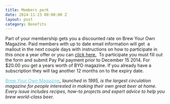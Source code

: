 ```yaml
---
title: Members perk
date: 2014-11-23 00:00:00 Z
layout: post
category: Benefits
---
```


<p>Part of your membership gets you a discounted rate on Brew Your Own Magazine. Paid members with up to date email information will get&nbsp; a mailout in the next couple days with instructions on how to participate in this once a year offer or you can <a href="http://www.yeastwranglers.ca/About/Membership/Purchase/BrewYourOwnMagazinePurchase/tabid/431/Default.aspx">click here.</a>&nbsp; To participate you must fill out the form and submit Pay Pal payment prior to December 15 2014. For $20.00 you get a years worth of BYO magazine. If you already have a subscription they will tag another 12 months on to the expiry date.</p><p><a href="http://byo.com/" target="_self" style="word-wrap: break-word; color: #6dc6dd; font-weight: normal; text-decoration: underline;">Brew Your Own Magazine</a><em>&#44; launched in 1995&#44; is the largest circulation magazine for people interested in making their own great beer at home. Every issue includes recipes&#44; how-to projects and expert advice to help you brew world-class beer.</em>&nbsp;</p>

